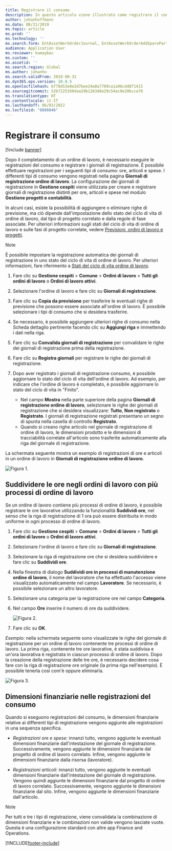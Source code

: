 ```yaml
---
title: Registrare il consumo
description: In questo articolo viene illustrato come registrare il consumo in Gestione cespiti.
author: johanhoffmann
ms.date: 08/21/2019
ms.topic: article
ms.prod: ''
ms.technology: ''
ms.search.form: EntAssetWorkOrderJournal, EntAssetWorkOrderAddSparePart
audience: Application User
ms.reviewer: kamaybac
ms.custom: ''
ms.assetid: ''
ms.search.region: Global
ms.author: johanho
ms.search.validFrom: 2019-08-31
ms.dyn365.ops.version: 10.0.5
ms.openlocfilehash: bf78d53e8e2d7bee24a0a7789ca1a96cdd8f1415
ms.sourcegitcommit: 52b7225350daa29b1263d8e29c54ac9e20bcca70
ms.translationtype: HT
ms.contentlocale: it-IT
ms.lasthandoff: 06/03/2022
ms.locfileid: "8886046"
---
```

# <a name="register-consumption"></a>Registrare il consumo

[!include [banner](../../includes/banner.md)]

 

Dopo il completamento di un ordine di lavoro, è necessario eseguire le registrazioni del consumo e registrare i giornali di registrazione. È possibile effettuare registrazioni per i seguenti tipi di consumo: ore, articoli e spese. I differenti tipi di consumo vengono registrati nella pagina **Giornali di registrazione ordine di lavoro**. La configurazione dei giornali di registrazione in **Gestione cespiti** viene utilizzata per creare e registrare giornali di registrazione distinti per ore, articoli e spese nel modulo **Gestione progetti e contabilità**.

In alcuni casi, esiste la possibilità di aggiungere o eliminare righe di previsione, ma ciò dipende dall'impostazione dello stato del ciclo di vita di ordine di lavoro, dal tipo di progetto correlato e dalla regole di fase associate. Per ulteriori informazioni sugli stati del ciclo di vita di ordine di lavoro e sulle fasi di progetto correlate, vedere [Previsioni, ordini di lavoro e progetti](../integration-to-project-management-and-accounting/forecasts-work-orders-and-projects.md).

>[!NOTE]
>È possibile impostare la registrazione automatica dei giornali di registrazione in uno stato del ciclo di vita di ordine di lavoro. Per ulteriori informazioni, fare riferimento a [Stati del ciclo di vita ordine di lavoro](../setup-for-work-orders/work-order-lifecycle-states.md).

1. Fare clic su **Gestione cespiti** > **Comune** > **Ordini di lavoro** > **Tutti gli ordini di lavoro** o **Ordini di lavoro attivi**.

2. Selezionare l'ordine di lavoro e fare clic su **Giornali di registrazione**.

3. Fare clic su **Copia da previsione** per trasferire le eventuali righe di previsione che possono essere associate all'ordine di lavoro. È possibile selezionare i tipi di consumo che si desidera trasferire.

4. Se necessario, è possibile aggiungere ulteriori righe di consumo nella Scheda dettaglio pertinente facendo clic su **Aggiungi riga** e immettendo i dati nella riga.

5. Fare clic su **Convalida giornali di registrazione** per convalidare le righe dei giornali di registrazione prima della registrazione.

6. Fare clic su **Registra giornali** per registrare le righe dei giornali di registrazione.

7. Dopo aver registrato i giornali di registrazione consumo, è possibile aggiornare lo stato del ciclo di vita dell'ordine di lavoro. Ad esempio, per indicare che l'ordine di lavoro è completato, è possibile aggiornare lo stato del ciclo di vita in "Finito".

    - Nel campo **Mostra** nella parte superiore della pagina **Giornali di registrazione ordine di lavoro**, selezionare le righe dei giornali di registrazione che si desidera visualizzare: **Tutto**, **Non registrato** o **Registrato**. I giornali di registrazione registrati presentano un segno di spunta nella casella di controllo **Registrato**.  
    - Quando si creano righe articolo nel giornale di registrazione di ordine di lavoro, le dimensioni prodotto e le dimensioni di tracciabilità correlate all'articolo sono trasferite automaticamente alla riga del giornale di registrazione.  

La schermata seguente mostra un esempio di registrazioni di ore e articoli in un ordine di lavoro in **Giornali di registrazione ordine di lavoro**.

![Figura 1.](media/01-consumption.png)


## <a name="split-hours-on-work-orders-with-several-work-order-jobs"></a>Suddividere le ore negli ordini di lavoro con più processi di ordine di lavoro

Se un ordine di lavoro contiene più processi di ordine di lavoro, è possibile registrare le ore lavorative utilizzando la funzionalità **Suddividi ore**, nel senso che la riga di registrazione di 1 ora può essere distribuita in modo uniforme in ogni processo di ordine di lavoro.

1. Fare clic su **Gestione cespiti** > **Comune** > **Ordini di lavoro** > **Tutti gli ordini di lavoro** o **Ordini di lavoro attivi**.

2. Selezionare l'ordine di lavoro e fare clic su **Giornali di registrazione**.

3. Selezionare la riga di registrazione ore che si desidera suddividere e fare clic su **Suddividi ore**.

4. Nella finestra di dialogo **Suddividi ore in processi di manutenzione ordine di lavoro**, il nome del lavoratore che ha effettuato l'accesso viene visualizzato automaticamente nel campo **Lavoratore**. Se necessario, è possibile selezionare un altro lavoratore.

5. Selezionare una categoria per la registrazione ore nel campo **Categoria**.

6. Nel campo **Ore** inserire il numero di ore da suddividere.

    ![Figura 2.](media/02-consumption.png)

7. Fare clic su **OK**.

*Esempio:* nella schermata seguente sono visualizzate le righe del giornale di registrazione per un ordine di lavoro contenente tre processi di ordine di lavoro. La prima riga, contenente tre ore lavorative, è stata suddivisa e un'ora lavorativa è registrata in ciascun processo di ordine di lavoro. Dopo la creazione della registrazione delle tre ore, è necessario decidere cosa fare con la riga di registrazione ore originale (la prima riga nell'esempio). È possibile tenerla così com'è oppure eliminarla. 

![Figura 3.](media/03-consumption.png)

## <a name="financial-dimensions-on-consumption-registrations"></a>Dimensioni finanziarie nelle registrazioni del consumo

Quando si eseguono registrazioni del consumo, le dimensioni finanziarie relative ai differenti tipi di registrazione vengono aggiunte alle registrazioni in una sequenza specifica. 

- *Registrazioni ore e spese:* innanzi tutto, vengono aggiunte le eventuali dimensioni finanziarie dall'intestazione del giornale di registrazione. Successivamente, vengono aggiunte le dimensioni finanziarie dal progetto di ordine di lavoro correlato. Infine, vengono aggiunte le dimensioni finanziarie dalla risorsa (lavoratore).

- *Registrazioni articoli:* innanzi tutto, vengono aggiunte le eventuali dimensioni finanziarie dall'intestazione del giornale di registrazione. Vengono quindi aggiunte le dimensioni finanziarie dal progetto di ordine di lavoro correlato. Successivamente, vengono aggiunte le dimensioni finanziarie dal sito. Infine, vengono aggiunte le dimensioni finanziarie dall'articolo.

>[!NOTE]
>Per tutti e tre i tipi di registrazione, viene convalidata la combinazione di dimensioni finanziarie e le combinazioni non valide vengono lasciate vuote. Questa è una configurazione standard con altre app Finance and Operations.



[!INCLUDE[footer-include](../../../includes/footer-banner.md)]